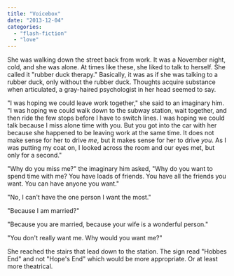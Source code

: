 ```yaml
---
title: "Voicebox"
date: "2013-12-04"
categories: 
  - "flash-fiction"
  - "love"
---
```


She was walking down the street back from work. It was a November night, cold, and she was alone. At times like these, she liked to talk to herself. She called it "rubber duck therapy." Basically, it was as if she was talking to a rubber duck, only without the rubber duck. Thoughts acquire substance when articulated, a gray-haired psychologist in her head seemed to say.

"I was hoping we could leave work together," she said to an imaginary him. "I was hoping we could walk down to the subway station, wait together, and then ride the few stops before I have to switch lines. I was hoping we could talk because I miss alone time with you. But you got into the car with her because she happened to be leaving work at the same time. It does not make sense for her to drive _me_, but it makes sense for her to drive _you_. As I was putting my coat on, I looked across the room and our eyes met, but only for a second."

"Why do you miss me?" the imaginary him asked, "Why do you want to spend time with me? You have loads of friends. You have all the friends you want. You can have anyone you want."

"No, I can't have the one person I want the most."

"Because I am married?"

"Because you are married, because your wife is a wonderful person."

"You don't really want me. Why would you want me?"

She reached the stairs that lead down to the station. The sign read "Hobbes End" and not "Hope's End" which would be more appropriate. Or at least more theatrical.
